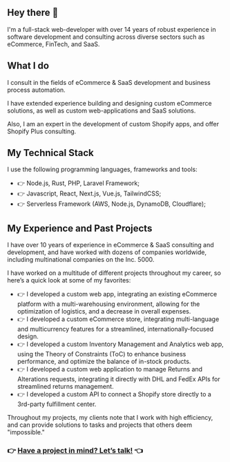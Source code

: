 ## Hey there 👋

I'm a full-stack web-developer with over 14 years of robust experience in software development and consulting across diverse sectors such as eCommerce, FinTech, and SaaS.

## What I do

I consult in the fields of eCommerce & SaaS development and business process automation.

I have extended experience building and designing custom eCommerce solutions, as well as custom web-applications and SaaS solutions.

Also, I am an expert in the development of custom Shopify apps, and offer Shopify Plus consulting.

## My Technical Stack

I use the following programming languages, frameworks and tools:

- 👉 Node.js, Rust, PHP, Laravel Framework;
- 👉 Javascript, React, Next.js, Vue.js, TailwindCSS;
- 👉 Serverless Framework (AWS, Node.js, DynamoDB, Cloudflare);


## My Experience and Past Projects

I have over 10 years of experience in eCommerce & SaaS consulting and development, and have worked with dozens of companies worldwide, including multinational companies on the Inc. 5000.

I have worked on a multitude of different projects throughout my career, so here’s a quick look at some of my favorites:

- 👉 I developed a custom web app, integrating an existing eCommerce platform with a multi-warehousing environment, allowing for the optimization of logistics, and a decrease in overall expenses.
- 👉 I developed a custom eCommerce store, integrating multi-language and multicurrency features for a streamlined, internationally-focused design.
- 👉 I developed a custom Inventory Management and Analytics web app, using the Theory of Constraints (ToC) to enhance business performance, and optimize the balance of in-stock products.
- 👉 I developed a custom web application to manage Returns and Alterations requests, integrating it directly with DHL and FedEx APIs for streamlined returns management.
- 👉 I developed a custom API to connect a Shopify store directly to a 3rd-party fulfillment center.

Throughout my projects, my clients note that I work with high efficiency, and can provide solutions to tasks and projects that others deem "impossible."

### 👉 [Have a project in mind? Let’s talk!](https://maxico.dev/contact/) 👈
